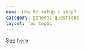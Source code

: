 ```yaml
---
name: How to setup a shop?
category: general-questions
layout: faq_topic
---
```


See [here](/help/opening-a-shop)
